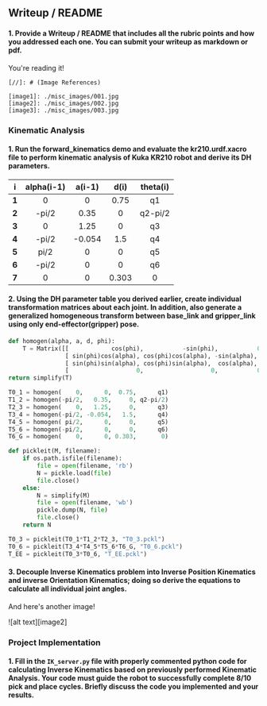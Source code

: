 ## Writeup / README
#### 1. Provide a Writeup / README that includes all the rubric points and how you addressed each one.  You can submit your writeup as markdown or pdf.  

You're reading it!

```
[//]: # (Image References)

[image1]: ./misc_images/001.jpg
[image2]: ./misc_images/002.jpg
[image3]: ./misc_images/003.jpg
```

### Kinematic Analysis
#### 1. Run the forward_kinematics demo and evaluate the kr210.urdf.xacro file to perform kinematic analysis of Kuka KR210 robot and derive its DH parameters.



|   i   | alpha(i-1) | a(i-1) | d(i)  | theta(i) |
| :---: | :--------: | :----: | :---: | :------: |
| **1** |     0      |   0    | 0.75  |    q1    |
| **2** |   -pi/2    |  0.35  |   0   | q2-pi/2  |
| **3** |     0      |  1.25  |   0   |    q3    |
| **4** |   -pi/2    | -0.054 |  1.5  |    q4    |
| **5** |    pi/2    |   0    |   0   |    q5    |
| **6** |   -pi/2    |   0    |   0   |    q6    |
| **7** |     0      |   0    | 0.303 |    0     |



#### 2. Using the DH parameter table you derived earlier, create individual transformation matrices about each joint. In addition, also generate a generalized homogeneous transform between base_link and gripper_link using only end-effector(gripper) pose.

```python
def homogen(alpha, a, d, phi):
    T = Matrix([[            cos(phi),           -sin(phi),           0,             a],
                [ sin(phi)cos(alpha), cos(phi)cos(alpha), -sin(alpha), -sin(alpha)*d],
                [ sin(phi)sin(alpha), cos(phi)sin(alpha),  cos(alpha),  cos(alpha)*d],
                [                   0,                   0,           0,             1]])
return simplify(T)
```


```python
T0_1 = homogen(    0,      0,  0.75,      q1)
T1_2 = homogen(-pi/2,   0.35,     0, q2-pi/2)
T2_3 = homogen(    0,   1.25,     0,      q3)
T3_4 = homogen(-pi/2, -0.054,   1.5,      q4)
T4_5 = homogen( pi/2,      0,     0,      q5)
T5_6 = homogen(-pi/2,      0,     0,      q6)
T6_G = homogen(    0,      0, 0.303,       0)
```



```python
def pickleit(M, filename):
    if os.path.isfile(filename):
        file = open(filename, 'rb')
        N = pickle.load(file)
        file.close()
    else:
        N = simplify(M)
        file = open(filename, 'wb')
        pickle.dump(N, file)
        file.close()      
    return N
```



```python
T0_3 = pickleit(T0_1*T1_2*T2_3, "T0_3.pckl")
T0_6 = pickleit(T3_4*T4_5*T5_6*T6_G, "T0_6.pckl")
T_EE = pickleit(T0_3*T0_6, "T_EE.pckl")
```



#### 3. Decouple Inverse Kinematics problem into Inverse Position Kinematics and inverse Orientation Kinematics; doing so derive the equations to calculate all individual joint angles.

And here's another image! 

![alt text][image2]

### Project Implementation

#### 1. Fill in the `IK_server.py` file with properly commented python code for calculating Inverse Kinematics based on previously performed Kinematic Analysis. Your code must guide the robot to successfully complete 8/10 pick and place cycles. Briefly discuss the code you implemented and your results. 





